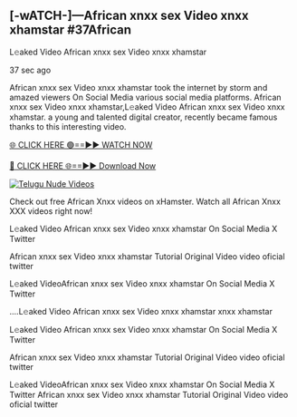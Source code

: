 ## [-wATCH-]—African xnxx sex Video xnxx xhamstar #37African

L𝚎aked Video African xnxx sex Video xnxx xhamstar

37 sec ago 

African xnxx sex Video xnxx xhamstar took the internet by storm and amazed viewers On Social Media various social media platforms. African xnxx sex Video xnxx xhamstar,L𝚎aked Video African xnxx sex Video xnxx xhamstar. a young and talented digital creator, recently became famous thanks to this interesting video.

[🌐 CLICK HERE 🟢==►► WATCH NOW](https://russelviperAfrican.blogspot.com/p/valo-video.html)

[🔴 CLICK HERE 🌐==►► Download Now](https://russelviperAfrican.blogspot.com/p/valo-video.html)

[![Telugu Nude Videos](https://i.imgur.com/dJHk4Zq.gif)](https://russelviperAfrican.blogspot.com/p/valo-video.html)

Check out free African Xnxx videos on xHamster. Watch all African Xnxx XXX videos right now!

L𝚎aked Video African xnxx sex Video xnxx xhamstar On Social Media X Twitter

African xnxx sex Video xnxx xhamstar Tutorial Original Video video oficial twitter

L𝚎aked VideoAfrican xnxx sex Video xnxx xhamstar On Social Media X Twitter

....L𝚎aked Video African xnxx sex Video xnxx xhamstar xnxx xhamstar

L𝚎aked Video African xnxx sex Video xnxx xhamstar On Social Media X Twitter

African xnxx sex Video xnxx xhamstar Tutorial Original Video video oficial twitter

L𝚎aked VideoAfrican xnxx sex Video xnxx xhamstar On Social Media X Twitter
African xnxx sex Video xnxx xhamstar Tutorial Original Video video oficial twitter